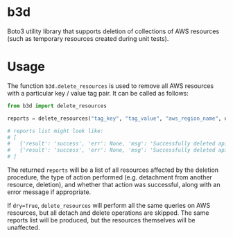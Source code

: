# b3d
Boto3 utility library that supports deletion of collections of AWS resources (such as temporary resources created during unit tests).

# Usage

The function `b3d.delete_resources` is used to remove all AWS resources with a particular key / value tag
pair. It can be called as follows: 

```python
from b3d import delete_resources

reports = delete_resources("tag_key", "tag_value", "aws_region_name", dry=False)

# reports list might look like:
# [
#   {'result': 'success', 'err': None, 'msg': 'Successfully deleted api-key with ID zdmz8ysque'}, 
#   {'result': 'success', 'err': None, 'msg': 'Successfully deleted api-key with ID qwv83b4pj5'}
# ]
```

The returned `reports` will be a list of all resources affected by the deletion procedure, the type of action
performed (e.g. detachment from another resource, deletion), and whether that action was successful, along with
an error message if appropriate.

If `dry=True`, `delete_resources` will perform all the same queries on AWS resources, but all detach and
delete operations are skipped. The same reports list will be produced, but the resources themselves will
be unaffected.
